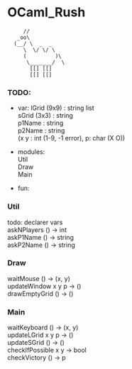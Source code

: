 # OCaml_Rush #


	     //  
	   _oo\  
	  (__/ \  _  _  
	     \  \/ \/ \  
	     (         )\  
	      \_______/  \  
	       [[] [[]  
		   [[] [[]  
  


### TODO: ###

* var:
lGrid (9x9) : string list  
sGrid (3x3) : string    
p1Name : string    
p2Name : string    
(x y : int (1-9, -1 error), p: char (X O))  
  
* modules:  
Util  
Draw  
Main  
  
* fun:  
### Util ###  
todo: declarer vars  
askNPlayers () -> int  
askP1Name () -> string  
askP2Name () -> string  
  
### Draw  ###  
waitMouse () -> (x, y)  
updateWindow x y p -> ()  
drawEmptyGrid () -> ()  
  
### Main ###  
waitKeyboard () -> (x, y)  
updateLGrid x y p -> ()  
updateSGrid () -> ()  
checkIfPossible x y -> bool  
checkVictory () -> p  
